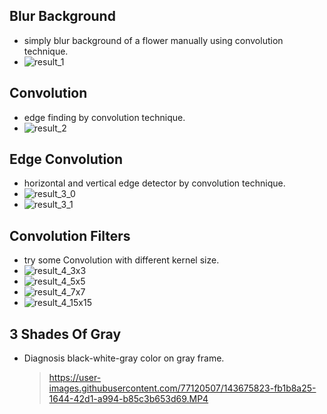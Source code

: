 ## Blur Background
- simply blur background of a flower manually using convolution technique.
- ![result_1](https://user-images.githubusercontent.com/77120507/143675644-f24652d9-41be-4b54-af82-b50d77f81f73.jpg)

## Convolution
- edge finding by convolution technique.
- ![result_2](https://user-images.githubusercontent.com/77120507/143675662-63e85668-2d81-40b1-883a-d263fb040f98.jpg)

## Edge Convolution
- horizontal and vertical edge detector by convolution technique.
- ![result_3_0](https://user-images.githubusercontent.com/77120507/143675706-bf313753-b612-4780-9e32-0bb7a875ea3d.jpg)
- ![result_3_1](https://user-images.githubusercontent.com/77120507/143675707-fa049a84-7b58-4159-830d-c7c89ae90d0f.jpg)

## Convolution Filters
- try some Convolution with different kernel size.
- ![result_4_3x3](https://user-images.githubusercontent.com/77120507/143675737-2f693b3c-cc08-4ccd-888d-0070d5993ddb.jpg)
- ![result_4_5x5](https://user-images.githubusercontent.com/77120507/143675744-4537fba6-a4d8-4c76-afc7-dc5808999570.jpg)
- ![result_4_7x7](https://user-images.githubusercontent.com/77120507/143675746-8a7efc6d-b73c-419a-adfc-b0141ae8e156.jpg)
- ![result_4_15x15](https://user-images.githubusercontent.com/77120507/143675749-c536ec23-c8e6-49da-a39f-e93031cf6b0c.jpg)

## 3 Shades Of Gray
- Diagnosis black-white-gray color on gray frame.
  > https://user-images.githubusercontent.com/77120507/143675823-fb1b8a25-1644-42d1-a994-b85c3b653d69.MP4

